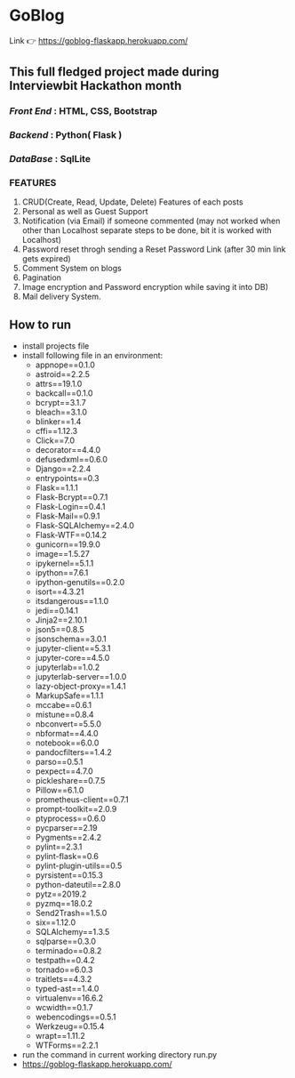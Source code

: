 # GoBlog
Link 👉 https://goblog-flaskapp.herokuapp.com/
## This full fledged project made during Interviewbit Hackathon month
### *Front End* : HTML, CSS, Bootstrap
### *Backend* : Python( Flask )
### *DataBase* : SqlLite
### **FEATURES**
 1. CRUD(Create, Read, Update, Delete) Features of each posts
 2. Personal as well as Guest Support
 3. Notification (via Email) if someone commented (may not worked when other than Localhost separate steps to be done, bit it is worked with Localhost)
 4. Password reset throgh sending a Reset Password Link (after 30 min link gets expired)
 5. Comment System on blogs
 6. Pagination
 7. Image encryption and Password encryption while saving it into DB)
 8. Mail delivery System.
## How to run
 - install projects file
 - install following file in an environment:
    - appnope==0.1.0
    - astroid==2.2.5
    - attrs==19.1.0
    - backcall==0.1.0
    - bcrypt==3.1.7
    - bleach==3.1.0
    - blinker==1.4
    - cffi==1.12.3
    - Click==7.0
    - decorator==4.4.0
    - defusedxml==0.6.0
    - Django==2.2.4
    - entrypoints==0.3
    - Flask==1.1.1
    - Flask-Bcrypt==0.7.1
    - Flask-Login==0.4.1
    - Flask-Mail==0.9.1
    - Flask-SQLAlchemy==2.4.0
    - Flask-WTF==0.14.2
    - gunicorn==19.9.0
    - image==1.5.27
    - ipykernel==5.1.1
    - ipython==7.6.1
    - ipython-genutils==0.2.0
    - isort==4.3.21
    - itsdangerous==1.1.0
    - jedi==0.14.1
    - Jinja2==2.10.1
    - json5==0.8.5
    - jsonschema==3.0.1
    - jupyter-client==5.3.1
    - jupyter-core==4.5.0
    - jupyterlab==1.0.2
    - jupyterlab-server==1.0.0
    - lazy-object-proxy==1.4.1
    - MarkupSafe==1.1.1
    - mccabe==0.6.1
    - mistune==0.8.4
    - nbconvert==5.5.0
    - nbformat==4.4.0
    - notebook==6.0.0
    - pandocfilters==1.4.2
    - parso==0.5.1
    - pexpect==4.7.0
    - pickleshare==0.7.5
    - Pillow==6.1.0
    - prometheus-client==0.7.1
    - prompt-toolkit==2.0.9
    - ptyprocess==0.6.0
    - pycparser==2.19
    - Pygments==2.4.2
    - pylint==2.3.1
    - pylint-flask==0.6
    - pylint-plugin-utils==0.5
    - pyrsistent==0.15.3
    - python-dateutil==2.8.0
    - pytz==2019.2
    - pyzmq==18.0.2
    - Send2Trash==1.5.0
    - six==1.12.0
    - SQLAlchemy==1.3.5
    - sqlparse==0.3.0
    - terminado==0.8.2
    - testpath==0.4.2
    - tornado==6.0.3
    - traitlets==4.3.2
    - typed-ast==1.4.0
    - virtualenv==16.6.2
    - wcwidth==0.1.7
    - webencodings==0.5.1
    - Werkzeug==0.15.4
    - wrapt==1.11.2
    - WTForms==2.2.1
 - run the command in current working directory run.py
 - https://goblog-flaskapp.herokuapp.com/

